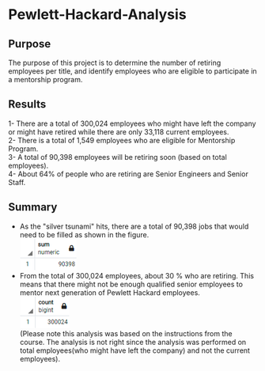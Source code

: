 # Pewlett-Hackard-Analysis
## Purpose
The purpose of this project is to determine the number of retiring employees per title, and identify employees who are eligible to participate in a mentorship program.
## Results
1- There are a total of 300,024 employees who might have left the company or might have retired while there are only 33,118 current employees.   
2- There is a total of 1,549 employees who are eligible for Mentorship Program.   
3- A total of 90,398 employees will be retiring soon (based on total employees).    
4- About 64% of people who are retiring are Senior Engineers and Senior Staff.  
## Summary
- As the "silver tsunami" hits, there are a total of 90,398 jobs that would need to be filled as shown in the figure.  
![Image1](https://github.com/amirimah/Pewlett-Hackard-Analysis/blob/main/ScreenShot1.png?raw=true)
- From the total of 300,024 employees, about 30 % who are retiring. This means that there might not be enough qualified senior employees to mentor next generation of Pewlett Hackard employees.   
![Image2](https://github.com/amirimah/Pewlett-Hackard-Analysis/blob/main/ScreenShot2.png?raw=true)  
(Please note this analysis was based on the instructions from the course. The analysis is not right since the analysis was performed on total employees(who might have left the company) and not the current employees). 
